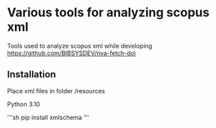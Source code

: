 # Various tools for analyzing scopus xml

Tools used to analyze scopus xml while developing https://github.com/BIBSYSDEV/nva-fetch-doi

## Installation

Place xml files in folder /resources

Python 3.10

'''sh
pip install xmlschema
'''
